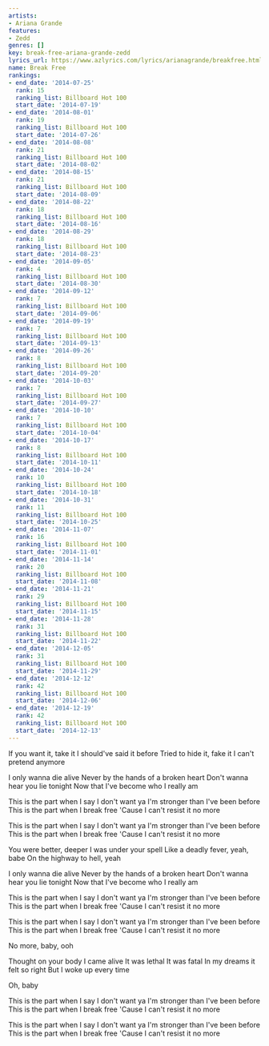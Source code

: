 ```yaml
---
artists:
- Ariana Grande
features:
- Zedd
genres: []
key: break-free-ariana-grande-zedd
lyrics_url: https://www.azlyrics.com/lyrics/arianagrande/breakfree.html
name: Break Free
rankings:
- end_date: '2014-07-25'
  rank: 15
  ranking_list: Billboard Hot 100
  start_date: '2014-07-19'
- end_date: '2014-08-01'
  rank: 19
  ranking_list: Billboard Hot 100
  start_date: '2014-07-26'
- end_date: '2014-08-08'
  rank: 21
  ranking_list: Billboard Hot 100
  start_date: '2014-08-02'
- end_date: '2014-08-15'
  rank: 21
  ranking_list: Billboard Hot 100
  start_date: '2014-08-09'
- end_date: '2014-08-22'
  rank: 18
  ranking_list: Billboard Hot 100
  start_date: '2014-08-16'
- end_date: '2014-08-29'
  rank: 18
  ranking_list: Billboard Hot 100
  start_date: '2014-08-23'
- end_date: '2014-09-05'
  rank: 4
  ranking_list: Billboard Hot 100
  start_date: '2014-08-30'
- end_date: '2014-09-12'
  rank: 7
  ranking_list: Billboard Hot 100
  start_date: '2014-09-06'
- end_date: '2014-09-19'
  rank: 7
  ranking_list: Billboard Hot 100
  start_date: '2014-09-13'
- end_date: '2014-09-26'
  rank: 8
  ranking_list: Billboard Hot 100
  start_date: '2014-09-20'
- end_date: '2014-10-03'
  rank: 7
  ranking_list: Billboard Hot 100
  start_date: '2014-09-27'
- end_date: '2014-10-10'
  rank: 7
  ranking_list: Billboard Hot 100
  start_date: '2014-10-04'
- end_date: '2014-10-17'
  rank: 8
  ranking_list: Billboard Hot 100
  start_date: '2014-10-11'
- end_date: '2014-10-24'
  rank: 10
  ranking_list: Billboard Hot 100
  start_date: '2014-10-18'
- end_date: '2014-10-31'
  rank: 11
  ranking_list: Billboard Hot 100
  start_date: '2014-10-25'
- end_date: '2014-11-07'
  rank: 16
  ranking_list: Billboard Hot 100
  start_date: '2014-11-01'
- end_date: '2014-11-14'
  rank: 20
  ranking_list: Billboard Hot 100
  start_date: '2014-11-08'
- end_date: '2014-11-21'
  rank: 29
  ranking_list: Billboard Hot 100
  start_date: '2014-11-15'
- end_date: '2014-11-28'
  rank: 31
  ranking_list: Billboard Hot 100
  start_date: '2014-11-22'
- end_date: '2014-12-05'
  rank: 31
  ranking_list: Billboard Hot 100
  start_date: '2014-11-29'
- end_date: '2014-12-12'
  rank: 42
  ranking_list: Billboard Hot 100
  start_date: '2014-12-06'
- end_date: '2014-12-19'
  rank: 42
  ranking_list: Billboard Hot 100
  start_date: '2014-12-13'
---
```


If you want it, take it
I should've said it before
Tried to hide it, fake it
I can't pretend anymore

I only wanna die alive
Never by the hands of a broken heart
Don't wanna hear you lie tonight
Now that I've become who I really am

This is the part when I say I don't want ya
I'm stronger than I've been before
This is the part when I break free
'Cause I can't resist it no more

This is the part when I say I don't want ya
I'm stronger than I've been before
This is the part when I break free
'Cause I can't resist it no more

You were better, deeper
I was under your spell
Like a deadly fever, yeah, babe
On the highway to hell, yeah

I only wanna die alive
Never by the hands of a broken heart
Don't wanna hear you lie tonight
Now that I've become who I really am

This is the part when I say I don't want ya
I'm stronger than I've been before
This is the part when I break free
'Cause I can't resist it no more

This is the part when I say I don't want ya
I'm stronger than I've been before
This is the part when I break free
'Cause I can't resist it no more

No more, baby, ooh

Thought on your body
I came alive
It was lethal
It was fatal
In my dreams it felt so right
But I woke up every time

Oh, baby

This is the part when I say I don't want ya
I'm stronger than I've been before
This is the part when I break free
'Cause I can't resist it no more

This is the part when I say I don't want ya
I'm stronger than I've been before
This is the part when I break free
'Cause I can't resist it no more



